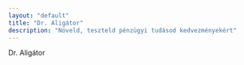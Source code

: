 ```yaml
---
layout: "default"
title: "Dr. Aligátor"
description: "Növeld, teszteld pénzügyi tudásod kedvezményekért"
---
```


Dr. Aligátor
